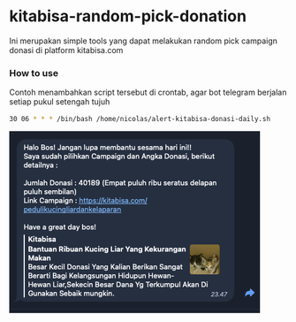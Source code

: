 # kitabisa-random-pick-donation
Ini merupakan simple tools yang dapat melakukan random pick campaign donasi di platform kitabisa.com

### How to use
Contoh menambahkan script tersebut di crontab, agar bot telegram berjalan setiap pukul setengah tujuh
```bash
30 06 * * * /bin/bash /home/nicolas/alert-kitabisa-donasi-daily.sh
```
![Contoh Integrasi dengan BOT](./Screenshot-Telegram.png)
